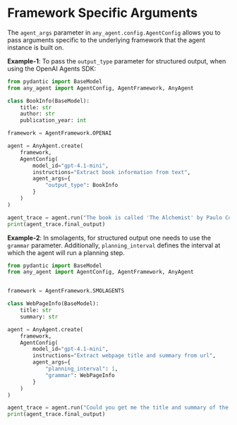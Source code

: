 # Framework Specific Arguments

The `agent_args` parameter in `any_agent.config.AgentConfig` allows you to pass arguments specific to the underlying framework that the agent instance is built on. 

**Example-1**: To pass the `output_type` parameter for structured output, when using the OpenAI Agents SDK:

```python
from pydantic import BaseModel
from any_agent import AgentConfig, AgentFramework, AnyAgent

class BookInfo(BaseModel):
    title: str
    author: str
    publication_year: int

framework = AgentFramework.OPENAI

agent = AnyAgent.create(
    framework,
    AgentConfig(
        model_id="gpt-4.1-mini",
        instructions="Extract book information from text",
        agent_args={
            "output_type": BookInfo
        }
    )
)

agent_trace = agent.run("The book is called 'The Alchemist' by Paulo Coelho and was published in 1988.")
print(agent_trace.final_output)
```

**Example-2**: In smolagents, for structured output one needs to use the `grammar` parameter. Additionally, `planning_interval` defines the interval at which the agent will run a planning step.

```python
from pydantic import BaseModel
from any_agent import AgentConfig, AgentFramework, AnyAgent


framework = AgentFramework.SMOLAGENTS

class WebPageInfo(BaseModel):
    title: str
    summary: str

agent = AnyAgent.create(
    framework,
    AgentConfig(
        model_id="gpt-4.1-mini",
        instructions="Extract webpage title and summary from url",
        agent_args={
            "planning_interval": 1,
            "grammar": WebPageInfo
        }
    )
)

agent_trace = agent.run("Could you get me the title and summary of the page at url 'https://blog.mozilla.ai/introducing-any-agent-an-abstraction-layer-between-your-code-and-the-many-agentic-frameworks/'?")
print(agent_trace.final_output)
```
